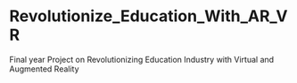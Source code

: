 # Revolutionize_Education_With_AR_VR
Final year Project on Revolutionizing Education Industry with Virtual and Augmented Reality
